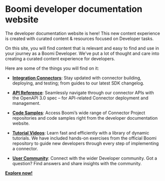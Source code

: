 # Boomi developer documentation website 

<head>
  <meta name="guidename" content="Platform"/>
  <meta name="context" content="GUID-d900693a-7682-4e0d-8887-1a5882d682d6"/>
</head>

The developer documentation website is here! This new content experience is created with curated content & resources focused on Developer tasks. 

On this site, you will find content that is relevant and easy to find and use in your journey as a Boomi Developer. We’ve put a lot of thought and care into creating a curated content experience for developers.

Here are some of the things you will find on it:
- **[Integration Connectors](https://developer.boomi.com/docs/Connectors/Connectors_overview)**: Stay updated with connector building, deploying, and testing; from guides to our latest SDK changelog.

- **[API Reference](https://developer.boomi.com/api/connectorgroup/)**: Seamlessly navigate through our connector APIs with the OpenAPI 3.0 spec – for API-related Connector deployment and management.

- **[Code Samples](https://developer.boomi.com/codeSamples)**: Access Boomi’s wide range of Connector Project repositories and code samples right from the developer documentation website.

- **[Tutorial Videos](https://developer.boomi.com/docs/Connectors/Tutorials_connectors)**: Learn fast and efficiently with a library of dynamic tutorials. We have included hands-on exercises from the official Boomi repository to guide new developers through every step of implementing a connector. 

- **[User Community](https://community.boomi.com/s/)**: Connect with the wider Developer community. Got a question? Find answers and share insights with the community.


**[Explore now!](https://developer.boomi.com/)**
